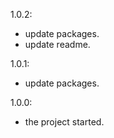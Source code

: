 1.0.2:
- update packages.
- update readme.

1.0.1:
- update packages.

1.0.0:
- the project started.